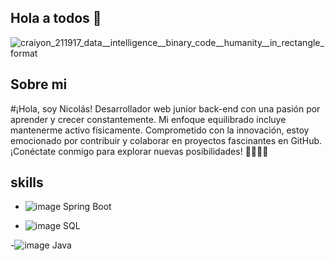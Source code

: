 ## Hola a todos 👋

![craiyon_211917_data__intelligence__binary_code__humanity__in_rectangle_format](https://github.com/nicolasmahecha1125/nicolasmahecha1125/assets/141942565/7c4dac37-c13d-4e1f-acb3-8e81ebca04b2)

## Sobre mi
#¡Hola, soy Nicolás! Desarrollador web junior back-end con una pasión por aprender y crecer constantemente. Mi enfoque equilibrado incluye mantenerme activo físicamente. Comprometido con la innovación, estoy emocionado por contribuir y colaborar en proyectos fascinantes en GitHub. ¡Conéctate conmigo para explorar nuevas posibilidades! 🚀👨‍💻✨


## skills
- ![image](https://github.com/nicolasmahecha1125/nicolasmahecha1125/assets/141942565/7ef0942b-c71e-4b36-885f-28b7d5c2b6f0) Spring Boot

- ![image](https://github.com/nicolasmahecha1125/nicolasmahecha1125/assets/141942565/e7200a35-5111-4796-97a3-324c45fd3bf0) SQL

-![image](https://github.com/nicolasmahecha1125/nicolasmahecha1125/assets/141942565/44bda425-a839-41c1-972e-3c1e3c33055b)
  Java

